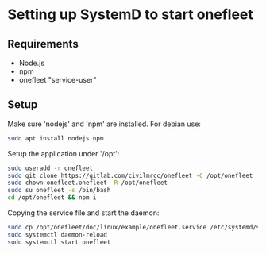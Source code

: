 # Setting up SystemD to start onefleet

## Requirements

- Node.js
- npm
- onefleet "service-user"

## Setup

Make sure 'nodejs' and 'npm' are installed. For debian use:

```bash
sudo apt install nodejs npm
```

Setup the application under '/opt':

```bash
sudo useradd -r onefleet
sudo git clone https://gitlab.com/civilmrcc/onefleet -C /opt/onefleet
sudo chown onefleet.onefleet -R /opt/onefleet
sudo su onefleet -s /bin/bash
cd /opt/onefleet && npm i
```

Copying the service file and start the daemon:

```bash
sudo cp /opt/onefleet/doc/linux/example/onefleet.service /etc/systemd/system
sudo systemctl daemon-reload
sudo systemctl start onefleet
```
